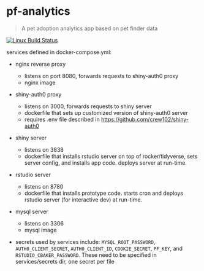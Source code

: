 pf-analytics
================

> A pet adoption analytics app based on pet finder data

[![Linux Build Status](https://travis-ci.org/crew102/pf-analytics.svg?branch=master)](https://travis-ci.org/crew102/pf-analytics)

services defined in docker-compose.yml:

* nginx reverse proxy
  - listens on port 8080, forwards requests to shiny-auth0 proxy
  - nginx image
* shiny-auth0 proxy 
  - listens on 3000, forwards requests to shiny server
  - dockerfile that sets up customized version of shiny-auth0 server
  - requires .env file described in https://github.com/crew102/shiny-auth0
* shiny server 
  - listens on 3838
  - dockerfile that installs rstudio server on top of rocker/tidyverse, sets server config, and installs app code. deploys server at run-time.
* rstudio server
  - listens on 8780
  - dockerfile that installs prototype code. starts cron and deploys rstudio server (for interactive dev) at run-time.
* mysql server 
  - listens on 3306
  - mysql image

* secrets used by services include: `MYSQL_ROOT_PASSWORD`, `AUTH0_CLIENT_SECRET`, `AUTH0_CLIENT_ID`, `COOKIE_SECRET`, `PF_KEY`, and `RSTUDIO_CBAKER_PASSWORD`. These need to be specified in services/secrets dir, one secret per file